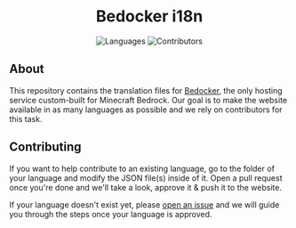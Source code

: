 <div align="center">
    <h1 align="center">Bedocker i18n</h1>
    <img alt="Languages" src="https://img.shields.io/badge/languages-2-success?style=for-the-badge">
    <img alt="Contributors" src="https://img.shields.io/github/contributors/bedocker/i18n?style=for-the-badge">
    <br>
</div>

## About

This repository contains the translation files for [Bedocker](https://bedocker.com), the only hosting service custom-built for Minecraft Bedrock. Our goal is to make the website available in as many languages as possible and we rely on contributors for this task.

## Contributing

If you want to help contribute to an existing language, go to the folder of your language and modify the JSON file(s) inside of it. Open a pull request once you're done and we'll take a look, approve it & push it to the website.

If your language doesn't exist yet, please [open an issue](https://github.com/studesh/i18n/issues/new) and we will guide you through the steps once your language is approved.
